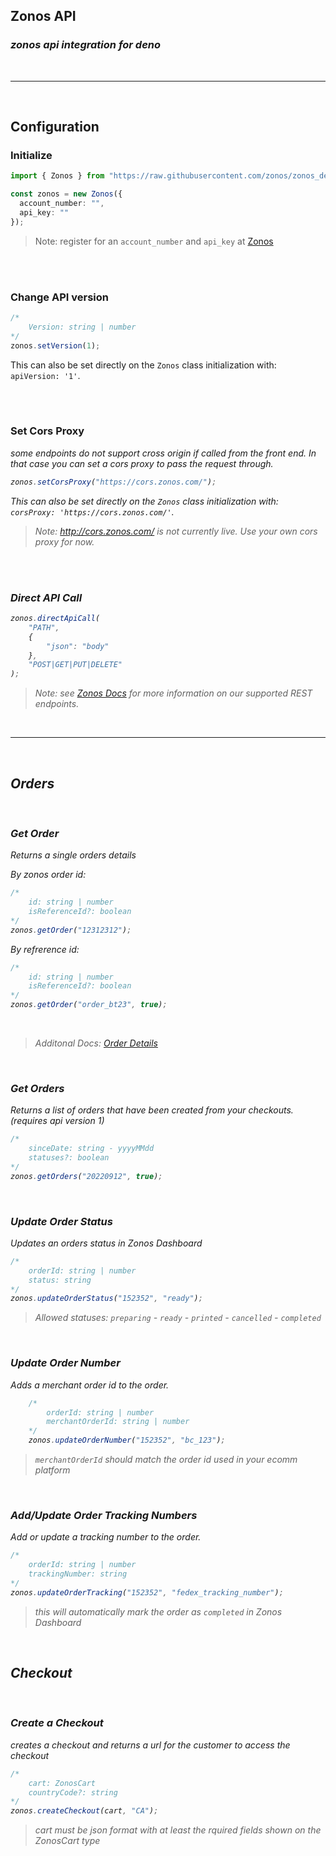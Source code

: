 ## Zonos API
### _zonos api integration for deno_  

<br>

---

<br>

## Configuration  

### Initialize
```typescript
import { Zonos } from "https://raw.githubusercontent.com/zonos/zonos_deno_module/main/mod.ts";

const zonos = new Zonos({
  account_number: "",
  api_key: ""
});
```
> Note: register for an `account_number` and `api_key` at [Zonos]

<br />
<br />

### Change API version
```typescript
/* 
    Version: string | number 
*/
zonos.setVersion(1);
```  
This can also be set directly on the `Zonos` class initialization with: `apiVersion: '1'`.

<br />
<br />

### Set Cors Proxy 

<i> some endpoints do not support cross origin if called from the front end. In that case you can set a cors proxy to pass the request through.

```typescript
zonos.setCorsProxy("https://cors.zonos.com/");
```
This can also be set directly on the `Zonos` class initialization with: `corsProxy: 'https://cors.zonos.com/'`.
> Note: http://cors.zonos.com/ is not currently live. Use your own cors proxy for now. 

<br />
<br />

### Direct API Call  

```typescript
zonos.directApiCall(
    "PATH",
    { 
        "json": "body"
    },
    "POST|GET|PUT|DELETE"
);
```
> Note: see [Zonos Docs] for more information on our supported REST endpoints.

<br>  

---

<br>


## Orders

<br>


### Get Order

Returns a single orders details  

By zonos order id:  

```typescript
/* 
    id: string | number
    isReferenceId?: boolean
*/
zonos.getOrder("12312312");
```

By refrerence id:

```typescript
/* 
    id: string | number
    isReferenceId?: boolean
*/
zonos.getOrder("order_bt23", true);
```
<br />

> Additonal Docs: [Order Details]


<br>


### Get Orders
Returns a list of orders that have been created from your checkouts.
(requires api version 1)
```typescript
/* 
    sinceDate: string - yyyyMMdd
    statuses?: boolean 
*/
zonos.getOrders("20220912", true);
```

<br>

### Update Order Status
Updates an orders status in Zonos Dashboard
```typescript
/* 
    orderId: string | number
    status: string 
*/
zonos.updateOrderStatus("152352", "ready");
```
> Allowed statuses: `preparing` - `ready` - `printed` - `cancelled` - `completed`

<br>

### Update Order Number
Adds a merchant order id to the order.

```typescript
    /*
        orderId: string | number 
        merchantOrderId: string | number
    */
    zonos.updateOrderNumber("152352", "bc_123");
 ```
> `merchantOrderId` should match the order id used in your ecomm platform

<br>

### Add/Update Order Tracking Numbers
Add or update a tracking number to the order.

```typescript
/*
    orderId: string | number
    trackingNumber: string
*/
zonos.updateOrderTracking("152352", "fedex_tracking_number");
```

> this will automatically mark the order as `completed` in Zonos Dashboard

<br>

## Checkout

<br>

### Create a Checkout
creates a checkout and returns a url for the customer to access the checkout
```typescript
/*
    cart: ZonosCart
    countryCode?: string
*/
zonos.createCheckout(cart, "CA");
```
> cart must be json format with at least the rquired fields shown on the ZonosCart type




[Zonos]: <https://account.zonos.com/register?referrer=deno_api>
[Zonos Docs]: <https://docs.zonos.com/api-reference/checkout-rest-api>
[Order Details]: <https://docs.zonos.com/api-reference/checkout-rest-api/retrieve-an-order/order-details>
